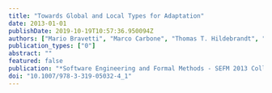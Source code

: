 ```yaml
---
title: "Towards Global and Local Types for Adaptation"
date: 2013-01-01
publishDate: 2019-10-19T10:57:36.950094Z
authors: ["Mario Bravetti", "Marco Carbone", "Thomas T. Hildebrandt", "Ivan Lanese", "Jacopo Mauro", "Jorge A. Pérez", "Gianluigi Zavattaro"]
publication_types: ["0"]
abstract: ""
featured: false
publication: "*Software Engineering and Formal Methods - SEFM 2013 Collocated Workshops: BEAT2, WS-FMDS, FM-RAIL-Bok, MoKMaSD, and OpenCert, Madrid, Spain, September 23-24, 2013, Revised Selected Papers*"
doi: "10.1007/978-3-319-05032-4_1"
---
```


